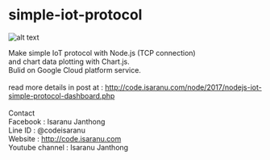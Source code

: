 # simple-iot-protocol

![alt text](http://code.isaranu.com/src/img/nodejs-iot-simple-protocol-dashboard/simple-protocol-1.png)

Make simple IoT protocol with Node.js (TCP connection)<br> 
and chart data plotting with Chart.js. <br>
Bulid on Google Cloud platform service.<br>
<br>
read more details in post at : http://code.isaranu.com/node/2017/nodejs-iot-simple-protocol-dashboard.php
<br>
<br>
Contact<br>
Facebook : Isaranu Janthong<br>
Line ID : @codeisaranu<br>
Website : http://code.isaranu.com<br>
Youtube channel : Isaranu Janthong<br>
